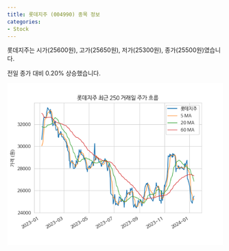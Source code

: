 ```yaml
---
title: 롯데지주 (004990) 종목 정보
categories:
- Stock
---
```


롯데지주는 시가(25600원), 고가(25650원), 저가(25300원), 종가(25500원)였습니다.

전일 종가 대비 0.20% 상승했습니다.

<!-- more -->

![004990](/assets/images/stock/004990.png)